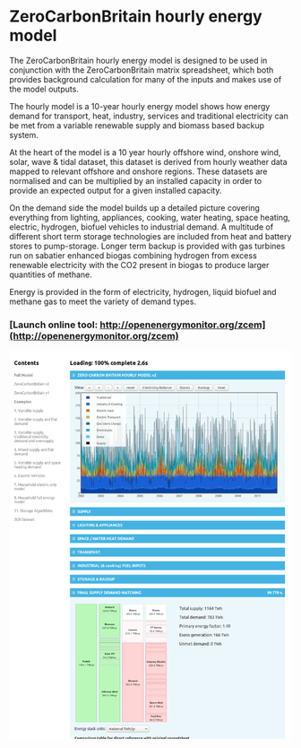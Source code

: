 # ZeroCarbonBritain hourly energy model

The ZeroCarbonBritain hourly energy model is designed to be used in conjunction with the ZeroCarbonBritain matrix spreadsheet, which both provides background calculation for many of the inputs and makes use of the model outputs.

The hourly model is a 10-year hourly energy model shows how energy demand for transport, heat, industry, services and traditional electricity can be met from a variable renewable supply and biomass based backup system.

At the heart of the model is a 10 year hourly offshore wind, onshore wind, solar, wave & tidal dataset, this dataset is derived from hourly weather data mapped to relevant offshore and onshore regions. These datasets are normalised and can be multiplied by an installed capacity in order to provide an expected output for a given installed capacity.

On the demand side the model builds up a detailed picture covering everything from lighting, appliances, cooking, water heating, space heating, electric, hydrogen, biofuel vehicles to industrial demand. A multitude of different short term storage technologies are included from heat and battery stores to pump-storage. Longer term backup is provided with gas turbines run on sabatier enhanced biogas combining hydrogen from excess renewable electricity with the CO2 present in biogas to produce larger quantities of methane.

Energy is provided in the form of electricity, hydrogen, liquid biofuel and methane gas to meet the variety of demand types.

### [Launch online tool: http://openenergymonitor.org/zcem](http://openenergymonitor.org/zcem)

![zerocarbonbritain.png](img/zerocarbonbritain.png)
